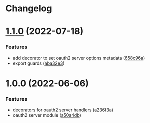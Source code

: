 # Changelog

# [1.1.0](https://github.com/chunkai1312/nest-oauth2-server/compare/v1.0.0...v1.1.0) (2022-07-18)


### Features

* add decorator to set oauth2 server options metadata ([658c96a](https://github.com/chunkai1312/nest-oauth2-server/commit/658c96ad978970de9b187f32fe7eb64aadc4df39))
* export guards ([aba32e3](https://github.com/chunkai1312/nest-oauth2-server/commit/aba32e3a4edd22dd2194829f3b332a2b2e82db0d))

# 1.0.0 (2022-06-06)


### Features

* decorators for oauth2 server handlers ([a236f3a](https://github.com/chunkai1312/nest-oauth2-server/commit/a236f3ae943775a5ae8df66c2e4dd13566bb14a3))
* oauth2 server module ([a50a4db](https://github.com/chunkai1312/nest-oauth2-server/commit/a50a4dbb07a263009b6d84088c248d1065cd5b86))